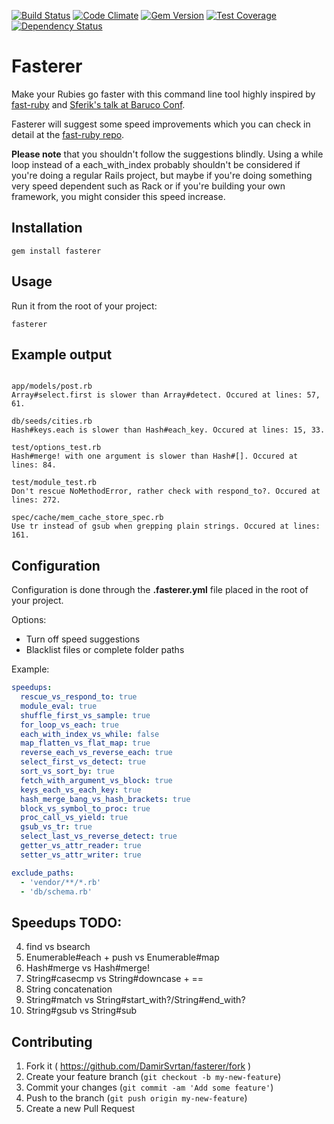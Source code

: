 [![Build Status](https://travis-ci.org/DamirSvrtan/fasterer.svg?branch=master)](https://travis-ci.org/DamirSvrtan/fasterer)
[![Code Climate](https://codeclimate.com/github/DamirSvrtan/fasterer/badges/gpa.svg)](https://codeclimate.com/github/DamirSvrtan/fasterer)
[![Gem Version](https://badge.fury.io/rb/fasterer.svg)](http://badge.fury.io/rb/fasterer)
[![Test Coverage](https://codeclimate.com/github/DamirSvrtan/fasterer/badges/coverage.svg)](https://codeclimate.com/github/DamirSvrtan/fasterer/coverage)
[![Dependency Status](https://gemnasium.com/DamirSvrtan/fasterer.svg)](https://gemnasium.com/DamirSvrtan/fasterer)

# Fasterer

Make your Rubies go faster with this command line tool highly inspired by [fast-ruby](https://github.com/JuanitoFatas/fast-ruby) and [Sferik's talk at Baruco Conf](https://speakerdeck.com/sferik/writing-fast-ruby).

Fasterer will suggest some speed improvements which you can check in detail at the [fast-ruby repo](https://github.com/JuanitoFatas/fast-ruby).

**Please note** that you shouldn't follow the suggestions blindly. Using a while loop instead of a each_with_index probably shouldn't be considered if you're doing a regular Rails project, but maybe if you're doing something very speed dependent such as Rack or if you're building your own framework, you might consider this speed increase.



## Installation

```shell
gem install fasterer
```

## Usage

Run it from the root of your project:

```shell
fasterer
```

## Example output

```shell

app/models/post.rb
Array#select.first is slower than Array#detect. Occured at lines: 57, 61.

db/seeds/cities.rb
Hash#keys.each is slower than Hash#each_key. Occured at lines: 15, 33.

test/options_test.rb
Hash#merge! with one argument is slower than Hash#[]. Occured at lines: 84.

test/module_test.rb
Don't rescue NoMethodError, rather check with respond_to?. Occured at lines: 272.

spec/cache/mem_cache_store_spec.rb
Use tr instead of gsub when grepping plain strings. Occured at lines: 161.
```
## Configuration

Configuration is done through the **.fasterer.yml** file placed in the root of your project.

Options:

  * Turn off speed suggestions
  * Blacklist files or complete folder paths

Example:


```yaml
speedups:
  rescue_vs_respond_to: true
  module_eval: true
  shuffle_first_vs_sample: true
  for_loop_vs_each: true
  each_with_index_vs_while: false
  map_flatten_vs_flat_map: true
  reverse_each_vs_reverse_each: true
  select_first_vs_detect: true
  sort_vs_sort_by: true
  fetch_with_argument_vs_block: true
  keys_each_vs_each_key: true
  hash_merge_bang_vs_hash_brackets: true
  block_vs_symbol_to_proc: true
  proc_call_vs_yield: true
  gsub_vs_tr: true
  select_last_vs_reverse_detect: true
  getter_vs_attr_reader: true
  setter_vs_attr_writer: true

exclude_paths:
  - 'vendor/**/*.rb'
  - 'db/schema.rb'
```

## Speedups TODO:

4. find vs bsearch
7. Enumerable#each + push vs Enumerable#map
17. Hash#merge vs Hash#merge!
20. String#casecmp vs String#downcase + ==
21. String concatenation
22. String#match vs String#start_with?/String#end_with?
23. String#gsub vs String#sub

## Contributing

1. Fork it ( https://github.com/DamirSvrtan/fasterer/fork )
2. Create your feature branch (`git checkout -b my-new-feature`)
3. Commit your changes (`git commit -am 'Add some feature'`)
4. Push to the branch (`git push origin my-new-feature`)
5. Create a new Pull Request
